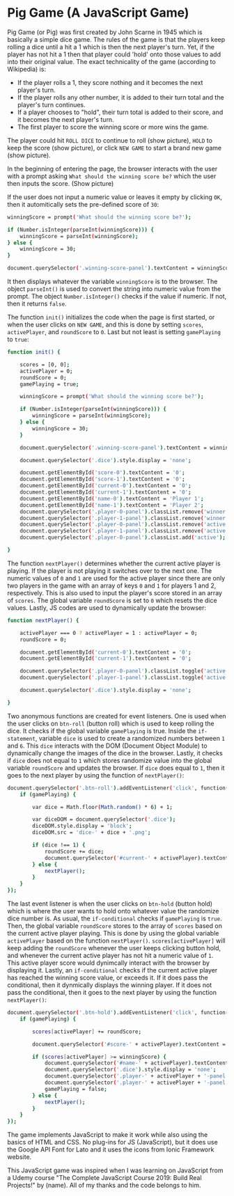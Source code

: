 # Pig Game (A JavaScript Game)

Pig Game (or Pig) was first created by John Scarne in 1945 which is basically a simple dice game. The rules of the game is that the players keep rolling a dice until a hit a 1 which is then the next player's turn. Yet, if the player has not hit a 1 then that player could 'hold' onto those values to add into their original value. The exact technicality of the game (according to Wikipedia) is:

- If the player rolls a 1, they score nothing and it becomes the next player's turn.
- If the player rolls any other number, it is added to their turn total and the player's turn continues.
- If a player chooses to "hold", their turn total is added to their score, and it becomes the next player's turn.
- The first player to score the winning score or more wins the game.

The player could hit `ROLL DICE` to continue to roll (show picture), `HOLD` to keep the score (show picture), or click `NEW GAME` to start a brand new game (show picture).

In the beginning of entering the page, the browser interacts with the user with a prompt asking `What should the winning score be?` which the user then inputs the score. (Show picture)

If the user does not input a numeric value or leaves it empty by clicking `OK`, then it automitically sets the pre-defined score of `30`:

```sh
winningScore = prompt('What should the winning score be?');

if (Number.isInteger(parseInt(winningScore))) {
    winningScore = parseInt(winningScore);
} else {
    winningScore = 30;
}

document.querySelector('.winning-score-panel').textContent = winningScore;
```

It then displays whatever the variable `winningScore` is to the browser. The object `parseInt()` is used to convert the string into numeric value from the prompt. The object `Number.isInteger()` checks if the value if numeric. If not, then it returns `false`.

The function `init()` initializes the code when the page is first started, or when the user clicks on `NEW GAME`, and this is done by setting `scores`, `activePlayer`, and `roundScore` to `0`. Last but not least is setting `gamePlaying` to `true`:

```sh
function init() {

    scores = [0, 0];
    activePlayer = 0;
    roundScore = 0;
    gamePlaying = true;

    winningScore = prompt('What should the winning score be?');

    if (Number.isInteger(parseInt(winningScore))) {
        winningScore = parseInt(winningScore);
    } else {
        winningScore = 30;
    }

    document.querySelector('.winning-score-panel').textContent = winningScore;

    document.querySelector('.dice').style.display = 'none';

    document.getElementById('score-0').textContent = '0';
    document.getElementById('score-1').textContent = '0';
    document.getElementById('current-0').textContent = '0';
    document.getElementById('current-1').textContent = '0';
    document.getElementById('name-0').textContent = 'Player 1';
    document.getElementById('name-1').textContent = 'Player 2';
    document.querySelector('.player-0-panel').classList.remove('winner');
    document.querySelector('.player-1-panel').classList.remove('winner');
    document.querySelector('.player-0-panel').classList.remove('active');
    document.querySelector('.player-1-panel').classList.remove('active');
    document.querySelector('.player-0-panel').classList.add('active');

}
```

The function `nextPlayer()` determines whether the current active player is playing. If the player is not playing it switches over to the next one. The numeric values of `0` and `1` are used for the active player since there are only two players in the game with an array of keys `0` and `1` for players 1 and 2, respectively. This is also used to input the player's score stored in an array of `scores`. The global variable `roundScore` is set to `0` which resets the dice values. Lastly, JS codes are used to dynamically update the browser:

```sh
function nextPlayer() {

    activePlayer === 0 ? activePlayer = 1 : activePlayer = 0;
    roundScore = 0;

    document.getElementById('current-0').textContent = '0';
    document.getElementById('current-1').textContent = '0';

    document.querySelector('.player-0-panel').classList.toggle('active');
    document.querySelector('.player-1-panel').classList.toggle('active');

    document.querySelector('.dice').style.display = 'none';

}
```

Two anonymous functions are created for event listeners. One is used when the user clicks on `btn-roll` (button roll) which is used to keep rolling the dice. It checks if the global variable `gamePlaying` is true. Inside the `if-statement`, variable `dice` is used to create a randomized numbers between `1` and `6`. This `dice` interacts with the DOM (Document Object Module) to dynamically change the images of the dice in the browser. Lastly, it checks if `dice` does not equal to `1` which stores randomize value into the global variable `roundScore` and updates the browser. If `dice` does equal to `1`, then it goes to the next player by using the function of `nextPlayer()`:

```sh
document.querySelector('.btn-roll').addEventListener('click', function() {
    if (gamePlaying) {

        var dice = Math.floor(Math.random() * 6) + 1;

        var diceDOM = document.querySelector('.dice');
        diceDOM.style.display = 'block';
        diceDOM.src = 'dice-' + dice + '.png';

        if (dice !== 1) {
            roundScore += dice;
            document.querySelector('#current-' + activePlayer).textContent = roundScore;
        } else {
            nextPlayer();
        }
    }
});
```

The last event listener is when the user clicks on `btn-hold` (button hold) which is where the user wants to hold onto whatever value the randomize dice number is. As usual, the `if-conditional` checks if `gamePlaying` is `true`. Then, the global variable `roundScore` stores to the array of `scores` based on the current active player playing. This is done by using the global variable `activePlayer` based on the function `nextPlayer()`. `scores[activePlayer]` will keep adding the `roundScore` whenever the user keeps clicking button hold, and whenever the current active player has not hit a numeric value of `1`. This active player score would dynimcally interact with the browser by displaying it. Lastly, an `if-conditional` checks if the current active player has reached the winning score value, or exceeds it. If it does pass the conditional, then it dynmically displays the winning player. If it does not pass the conditional, then it goes to the next player by using the function `nextPlayer()`:

```sh
document.querySelector('.btn-hold').addEventListener('click', function() {
    if (gamePlaying) {

        scores[activePlayer] += roundScore;

        document.querySelector('#score-' + activePlayer).textContent = scores[activePlayer];

        if (scores[activePlayer] >= winningScore) {
            document.querySelector('#name-' + activePlayer).textContent = 'Winner!';
            document.querySelector('.dice').style.display = 'none';
            document.querySelector('.player-' + activePlayer + '-panel').classList.add('winner');
            document.querySelector('.player-' + activePlayer + '-panel').classList.remove('active');
            gamePlaying = false;
        } else {
            nextPlayer();
        }
    }
});
```

The game implements JavaScript to make it work while also using the basics of HTML and CSS. No plug-ins for JS (JavaScript), but it does use the Google API Font for Lato and it uses the icons from Ionic Framework website.

This JavaScript game was inspired when I was learning on JavaScript from a Udemy course "The Complete JavaScript Course 2019: Build Real Projects!" by (name). All of my thanks and the code belongs to him.